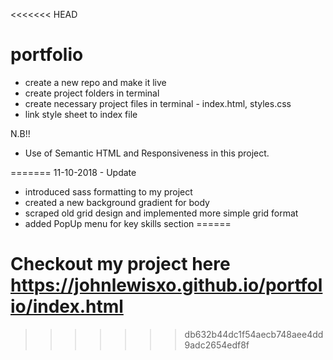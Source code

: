 <<<<<<< HEAD
# portfolio
- create a new repo and make it live
- create project folders in terminal
- create necessary project files in terminal - index.html, styles.css
- link style sheet to index file

N.B!!
- Use of Semantic HTML and Responsiveness in this project.

=======
11-10-2018 - Update

- introduced sass formatting to my project
- created a new background gradient for body
- scraped old grid design and implemented more simple grid format
- added PopUp menu for key skills section
======


Checkout my project here https://johnlewisxo.github.io/portfolio/index.html
=======



>>>>>>> db632b44dc1f54aecb748aee4dd9adc2654edf8f
